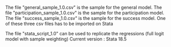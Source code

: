 The file "general_sample_1.0.csv" is the sample for the general model.
The file "participation_sample_1.0.csv" is the sample for the participation model.
The file "success_sample_1.0.csv" is the sample for the success model.
One of these three csv files has to be imported on Stata

The file "stata_script_1.0" can be used to replicate the regressions (full logit model with sample weighting)
Current version : Stata 18.5
